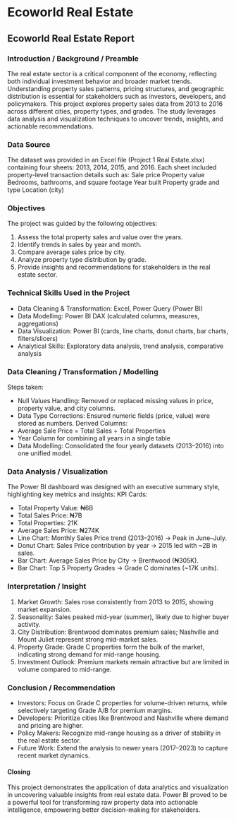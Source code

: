 # Ecoworld Real Estate 

## Ecoworld Real Estate Report

### Introduction / Background / Preamble

The real estate sector is a critical component of the economy, reflecting both individual investment behavior and broader market trends. Understanding property sales patterns, pricing structures, and geographic distribution is essential for stakeholders such as investors, developers, and policymakers.
This project explores property sales data from 2013 to 2016 across different cities, property types, and grades. The study leverages data analysis and visualization techniques to uncover trends, insights, and actionable recommendations.

###  Data Source

The dataset was provided in an Excel file (Project 1 Real Estate.xlsx) containing four sheets: 2013, 2014, 2015, and 2016. Each sheet included property-level transaction details such as:
Sale price
Property value
Bedrooms, bathrooms, and square footage
Year built
Property grade and type
Location (city)

### Objectives

The project was guided by the following objectives:
1. Assess the total property sales and value over the years.
2. Identify trends in sales by year and month.
3. Compare average sales price by city.
4. Analyze property type distribution by grade.
5. Provide insights and recommendations for stakeholders in the real estate sector.

### Technical Skills Used in the Project

- Data Cleaning & Transformation: Excel, Power Query (Power BI)
- Data Modelling: Power BI DAX (calculated columns, measures, aggregations)
- Data Visualization: Power BI (cards, line charts, donut charts, bar charts, filters/slicers)
- Analytical Skills: Exploratory data analysis, trend analysis, comparative analysis

### Data Cleaning / Transformation / Modelling
Steps taken:
- Null Values Handling: Removed or replaced missing values in price, property value, and city columns.
- Data Type Corrections: Ensured numeric fields (price, value) were stored as numbers.
Derived Columns:
- Average Sale Price = Total Sales ÷ Total Properties
- Year Column for combining all years in a single table
- Data Modelling: Consolidated the four yearly datasets (2013–2016) into one unified model.

###  Data Analysis / Visualization
The Power BI dashboard was designed with an executive summary style, highlighting key metrics and insights:
KPI Cards:
- Total Property Value: ₦6B
- Total Sales Price: ₦7B
- Total Properties: 21K
- Average Sales Price: ₦274K
- Line Chart: Monthly Sales Price trend (2013–2016) → Peak in June–July.
- Donut Chart: Sales Price contribution by year → 2015 led with ~2B in sales.
- Bar Chart: Average Sales Price by City → Brentwood (₦305K).
- Bar Chart: Top 5 Property Grades → Grade C dominates (~17K units).

### Interpretation / Insight
1. Market Growth: Sales rose consistently from 2013 to 2015, showing market expansion.
2. Seasonality: Sales peaked mid-year (summer), likely due to higher buyer activity.
3. City Distribution: Brentwood dominates premium sales; Nashville and Mount Juliet represent strong mid-market sales.
4. Property Grade: Grade C properties form the bulk of the market, indicating strong demand for mid-range housing.
5. Investment Outlook: Premium markets remain attractive but are limited in volume compared to mid-range.

### Conclusion / Recommendation
- Investors: Focus on Grade C properties for volume-driven returns, while selectively targeting Grade A/B for premium margins.
- Developers: Prioritize cities like Brentwood and Nashville where demand and pricing are higher.
- Policy Makers: Recognize mid-range housing as a driver of stability in the real estate sector.
- Future Work: Extend the analysis to newer years (2017–2023) to capture recent market dynamics.

#### Closing
This project demonstrates the application of data analytics and visualization in uncovering valuable insights from real estate data. Power BI proved to be a powerful tool for transforming raw property data into actionable intelligence, empowering better decision-making for stakeholders.
